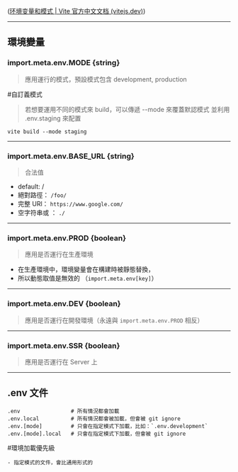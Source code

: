 ([环境变量和模式 | Vite 官方中文文档 (vitejs.dev)](https://cn.vitejs.dev/guide/env-and-mode.html#env-files))

---
## 環境變量

### import.meta.env.MODE {string}

> 應用運行的模式，預設模式包含 development, production

#自訂義模式

> 若想要運用不同的模式來 build，可以傳遞 --mode 來覆蓋默認模式
> 並利用 .env.staging 來配置

```
vite build --mode staging
```

---

### import.meta.env.BASE_URL {string}

>合法值
- default:  /
- 絕對路徑： `/foo/`
- 完整 URl： `https://www.google.com/`
- 空字符串或 ： `./`

---
### import.meta.env.PROD {boolean}

> 應用是否運行在生產環境
- 在生產環境中，環境變量會在構建時被靜態替換，
- 所以動態取值是無效的 （`import.meta.env[key]`）

---
### import.meta.env.DEV {boolean}

> 應用是否運行在開發環境（永遠與 `import.meta.env.PROD` 相反）

---
### import.meta.env.SSR {boolean}

> 應用是否運行在 Server 上

---
## .env 文件

```
.env                # 所有情況都會加載
.env.local          # 所有情況都會被加載，但會被 git ignore
.env.[mode]         # 只會在指定模式下加載，比如：`.env.development`
.env.[mode].local   # 只會在指定模式下加載，但會被 git ignore
```

#環境加載優先級
```
- 指定模式的文件，會比通用形式的
```
